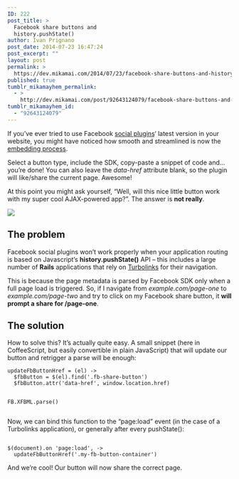 ```yaml
---
ID: 222
post_title: >
  Facebook share buttons and
  history.pushState()
author: Ivan Prignano
post_date: 2014-07-23 16:47:24
post_excerpt: ""
layout: post
permalink: >
  https://dev.mikamai.com/2014/07/23/facebook-share-buttons-and-historypushstate/
published: true
tumblr_mikamayhem_permalink:
  - >
    http://dev.mikamai.com/post/92643124079/facebook-share-buttons-and-historypushstate
tumblr_mikamayhem_id:
  - "92643124079"
---
```

<p>If you&rsquo;ve ever tried to use Facebook <a href="https://developers.facebook.com/docs/plugins" target="_blank">social plugins</a>&lsquo; latest version in your website, you might have noticed how smooth and streamlined is now the <a href="https://developers.facebook.com/docs/plugins/share-button" target="_blank">embedding process</a>.</p>
<p>Select a button type, include the SDK, copy-paste a snippet of code and&hellip; you&rsquo;re done! You can also leave the <em>data-href</em> attribute blank, so the plugin will like/share the current page. Awesome!</p>
<p>At this point you might ask yourself, &ldquo;Well, will this nice little button work with my super cool AJAX-powered app?&rdquo;. The answer is <strong>not really</strong>.</p>
<p><img src="http://68.media.tumblr.com/03d30826b699a45daf506f20b22bc336/tumblr_inline_n96avqasCH1riz3e2.png" /></p>

<h2>The problem</h2>
<p>Facebook social plugins won&rsquo;t work properly when your application routing is based on Javascript&rsquo;s <strong>history.pushState()</strong> API – this includes a large number of <strong>Rails</strong> applications that rely on <a href="https://github.com/rails/turbolinks" target="_blank">Turbolinks</a> for their navigation.</p>
<p>This is because the page metadata is parsed by Facebook SDK only when a full page load is triggered. So, if I navigate from <em>example.com/page-one</em> to <em>example.com/page-two</em> and try to click on my Facebook share button, it <strong>will prompt a share for /page-one</strong>.</p>
<h2>The solution</h2>
<p>How to solve this? It&rsquo;s actually quite easy. A small snippet (here in CoffeeScript, but easily convertible in plain JavaScript) that will update our button and retrigger a parse will be enough:</p>
<pre><code>updateFbButtonHref = (el) -&gt;
  $fbButton = $(el).find('.fb-share-button')
  $fbButton.attr('data-href', window.location.href)

  FB.XFBML.parse()
</code></pre>
<p>Now, we can bind this function to the &ldquo;page:load&rdquo; event (in the case of a Turbolinks application), or generally after every pushState():</p>
<pre><code>
$(document).on 'page:load', -&gt;
  updateFbButtonHref('.my-fb-button-container')
</code></pre>
<p>And we&rsquo;re cool! Our button will now share the correct page.</p>